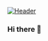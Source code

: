 
[![Header](https://raw.githubusercontent.com/Jbargotio/<OWNER>/<OWNER>/readme_header.png "Header")](https://some-url.dev/)
### Hi there 👋

<!--
**Jbargotio/Jbargotio** is a ✨ _special_ ✨ repository because its `README.md` (this file) appears on your GitHub profile.

Here are some ideas to get you started:

- 🔭 I’m currently working on becoming a software Engineer
- 🌱 I’m currently learning Python and JavaScript
- 👯 I’m looking to collaborate on python projects. Hit me up!!
- 🤔 I’m looking for help with ...
- 💬 Ask me about ...
- 📫 How to reach me: jbargotio@gmail.com
- 😄 Pronouns: ...
- ⚡ Fun fact: ...
-->
